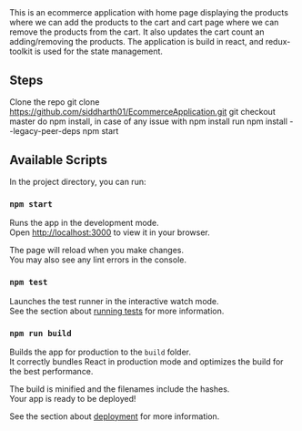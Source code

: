 ##
This is an ecommerce application with home page displaying the products where we can add the products to the cart and cart page where we can remove the products from the cart. It also updates the cart count an adding/removing the products. The application is build in react, and redux-toolkit is used for the state management.  

## Steps
Clone the repo git clone https://github.com/siddharth01/EcommerceApplication.git
git checkout master
do npm install, in case of any issue with npm install run npm install --legacy-peer-deps 
npm start

## Available Scripts

In the project directory, you can run:

### `npm start`

Runs the app in the development mode.\
Open [http://localhost:3000](http://localhost:3000) to view it in your browser.

The page will reload when you make changes.\
You may also see any lint errors in the console.

### `npm test`

Launches the test runner in the interactive watch mode.\
See the section about [running tests](https://facebook.github.io/create-react-app/docs/running-tests) for more information.

### `npm run build`

Builds the app for production to the `build` folder.\
It correctly bundles React in production mode and optimizes the build for the best performance.

The build is minified and the filenames include the hashes.\
Your app is ready to be deployed!

See the section about [deployment](https://facebook.github.io/create-react-app/docs/deployment) for more information.

